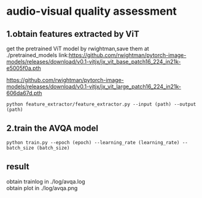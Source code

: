 # audio-visual quality assessment
## 1.obtain features extracted by ViT
get the pretrained ViT model by rwightman\,save them at ./pretrained_models
link:https://github.com/rwightman/pytorch-image-models/releases/download/v0.1-vitjx/jx_vit_base_patch16_224_in21k-e5005f0a.pth

https://github.com/rwightman/pytorch-image-models/releases/download/v0.1-vitjx/jx_vit_large_patch16_224_in21k-606da67d.pth

````
python feature_extractor/feature_extractor.py --input (path) --output (path)
````
## 2.train the AVQA model
````
python train.py --epoch (epoch) --learning_rate (learning_rate) --batch_size (batch_size)
````
## result
obtain trainlog in ./log/avqa.log\
obtain plot in ./log/avqa.png
